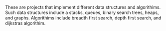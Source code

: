 These are projects that implement different data structures and algorithims.
Such data structures include a stacks, queues, binary search trees, heaps, and graphs.
Algorithims include breadth first search, depth first search, and dijkstras algorithim.
